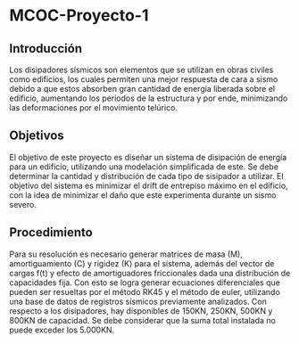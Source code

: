 # MCOC-Proyecto-1
## Introducción
Los disipadores sísmicos son elementos que se utilizan en obras civiles como edificios, los cuales permiten una mejor respuesta de cara a sismo debido a que estos absorben gran cantidad de energía liberada sobre el edificio, aumentando los periodos de la estructura y por ende, minimizando las deformaciones por el movimiento telúrico.
## Objetivos
El objetivo de este proyecto es diseñar un sistema de disipación de energía para un edificio, utilizando una modelación simplificada de este. Se debe determinar la cantidad y distribución de cada tipo de sisipador a utilizar. El objetivo del sistema es minimizar el drift de entrepiso máximo en el edificio, con la idea de minimizar el daño que este experimenta durante un sismo severo.
## Procedimiento
Para su resolución es necesario generar matrices de masa (M), amortiguamiento (C) y rigidez (K) para el sistema, además del vector de cargas f(t) y efecto de amortiguadores friccionales dada una distribución de capacidades fija. Con esto se logra generar ecuaciones diferenciales que pueden ser resueltas por el método RK45 y el método de euler, utilizando una base de datos de registros sísmicos previamente analizados.
Con respecto a los disipadores, hay disponibles de 150KN, 250KN, 500KN y 800KN de capacidad. Se debe considerar que la suma total instalada no puede exceder los 5.000KN.
